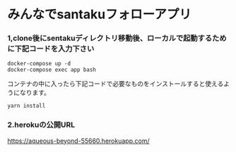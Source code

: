 # みんなでsantakuフォローアプリ

### 1,clone後にsentakuディレクトリ移動後、ローカルで起動するために下記コードを入力下さい
```
docker-compose up -d
docker-compose exec app bash
```

コンテナの中に入ったら下記コードで必要なものをインストールすると使えるようになります。
```
yarn install
```

### 2.herokuの公開URL
https://aqueous-beyond-55660.herokuapp.com/
